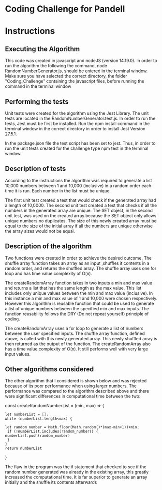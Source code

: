 # Coding Challenge for Pandell

# Instructions

## Executing the Algorithm

This code was created in javascript and nodeJS (version 14.19.0). In order to run the algorithm
the following the command, node RandomNumberGenerator.js, should be entered in the terminal window.
Make sure you have selected the correct directory, the folder "Coding_Challenge" containing the javascript files,
before running the command in the terminal window

## Performing the tests

Unit tests were created for the algorithm using the Jest Library. The unit tests
are located in the RandomNumberGenerator.test.js. In order to run the tests, Jest must be first be installed.
Run the npm install command in the terminal window in the correct directory in order to install Jest Version 27.5.1.

In the package.json file the test script has been set to jest. Thus, in order to run the unit tests created for the challenge type npm test in the terminal window.

## Description of tests

According to the instructions the algorithm was required to generate a list 10,000 numbers between 1 and 10,000 (inclusive) in a random order each time it is run. Each number in the list must be unique.

The first unit test created a test that would check if the generated array had a length of 10,0000.
The second unit test created a test that checks if all the numbers in the generated array are unique.
The SET object, in the second unit test, was used on the created array because the SET object only allows unique numbers no duplicates.
The size of this newly created array must be equal to the size of the initial array if all the numbers are unique otherwise the array sizes would not be equal.

## Description of the algorithm

Two functions were created in order to achieve the desired outcome. The shuffle array function takes an array as an input
,shuffles it contents in a random order, and returns the shuffled array. The shuffle array uses one for loop and has
time value complexity of O(n).

The createRandomArray function takes in two inputs a min and max value and returns a list that has the same length
as the max value. This list includes only unique values between the min and max value (inclusive). In this instance a min and max value of 1 and 10,000 were chosen respectively. However this algorithm is reusable function that could be used to generate a list of unique numbers between the specified min and max inputs.
The function reusability follows the DRY (Do not repeat yourself) principle of coding.

The createRandomArray uses a for loop to generate a list of numbers between the user specified inputs. The shuffle array function, defined above, is called with this newly generated array. This newly shuffled array is then returned as the output of the function. The createRandomArray also has a time value complexity of
O(n). It still performs well with very large input values.

## Other algorithms considered

The other algorithm that I considered is shown below and was rejected because of its poor performance when using larger numbers. The performance was compared to the algorithm described above and there were significant differences in computational time between the two:

const createRandomNumberList = (min, max) => {

    let numberList = [];
    while (numberList.length<max) {

    let random_number = Math.floor(Math.random()*(max-min+1))+min;
     if (!numberList.includes(random_number)) {
    numberList.push(random_number)
     }
    }
    return numberList

}

The flaw in the program was the if statement that checked to see if the random number generated was already in the existing array, this greatly increased the computational time. It is far superior to generate an array initially and the shuffle its contents afterwards
